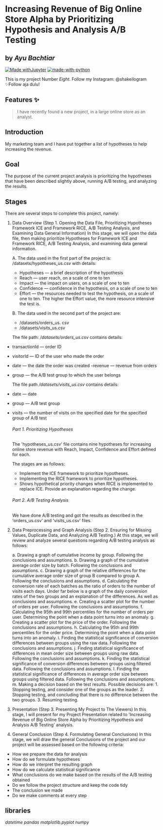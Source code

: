 # Increasing Revenue of Big Online Store Alpha by Prioritizing Hypothesis and Analysis A/B Testing
## by _Ayu Bachtiar_

[![Made withJupyter](https://img.shields.io/badge/Made%20with-Jupyter-orange?style=for-the-badge&logo=Jupyter)](https://jupyter.org/try)
[![made-with-python](https://img.shields.io/badge/Made%20with-Python-1f425f.svg)](https://www.python.org/)

This is my project Number _Eight_.
Follow my Instagram: @shakeilogram
✨Follow aja dulu!

## Features ✨
> I have recently found a new project,
> in a large online store as an analyst.

## Introduction
My marketing team and I have put together a list of hypotheses to help increasing the revenue.

## Goal
The purpose of the current project analysis is prioritizing the hypotheses that have been described slightly above, running A/B testing, and analyzing the results.

## Stages
There are several steps to complete this project, namely:
1. Data Overview (Step 1. Opening the Data File, Prioritizing Hypotheses Framework ICE and Framework RICE, A/B Testing Analysis, and Examining Data General Information)
In this stage, we will open the data file, then making prioritize Hypotheses for Framework ICE and Framework RICE, A/B Testing Analysis, and examining data general information.

    A. The data used in the first part of the project is: /datasets/hypotheses_us.csv with details:
    - Hypotheses — a brief description of the hypothesis
    - Reach — user reach, on a scale of one to ten
    - Impact — the impact on users, on a scale of one to ten
    - Confidence — confidence in the hypothesis, on a scale of one to ten
    - Effort — the resources needed to test the hypothesis, on a scale of one to ten. The higher the Effort value, the more resource intensive the test is.

    B. The data used in the second part of the project are:
    - /datasets/orders_us. csv
    - /datasets/visits_us.csv


    The file path: _/datasets/orders_us.csv_ contains details:
- transactionId — order ID
- visitorId — ID of the user who made the order
- date — the date the order was created
-revenue — revenue from orders
- group — the A/B test group to which the user belongs


    The file path _/datasets/visits_us.csv_ contains details:
- date — date
- group — A/B test group
- visits — the number of visits on the specified date for the specified group of A/B test

    ###### Part 1. Prioritizing Hypotheses
    The 'hypotheses_us.csv' file contains nine hypotheses for increasing online store revenue with Reach, Impact, Confidence and Effort defined for each.

    The stages are as follows:
    - Implement the ICE framework to prioritize hypotheses.
    - Implementing the RICE framework to prioritize hypotheses.
    - Shows hypothetical priority changes when RICE is implemented to replace ICE. Provide an explanation regarding the change.

    ###### Part 2. A/B Testing Analysis
    We have done A/B testing and got the results as described in the 'orders_us.csv' and 'visits_us.csv' files.    

2. Data Preprocessing and Graph Analysis (Step 2. Ensuring for Missing Values, Duplicate Data, and Analyzing A/B Testing.)
At this stage, we will review and analyze several questions regarding A/B testing analysis as follows:

    a. Drawing a graph of cumulative income by group. Following the conclusions and assumptions.
    b. Drawing a graph of the cumulative average order size by batch. Following the conclusions and assumptions.
    c. Drawing a graph of the relative differences for the cumulative average order size of group B compared to group A. Following the conclusions and assumptions.
    d. Calculating the conversion rate of each batches as the ratio of orders to the number of visits each days. Under far below is a graph of the daily conversion rates of the two groups and an explanation of the differences. As well as conclusions and assumptions.
    e. Creating a scatter plot for the number of orders per user. Following the conclusions and assumptions.
    f. Calculating the 95th and 99th percentiles for the number of orders per user. Determining the point when a data point turns into an anomaly.
    g. Creating a scatter plot for the price of the order. Following the conclusions and assumptions.
    h. Calculating the 95th and 99th percentiles for the order price. Determining the point when a data point turns into an anomaly.
    i. Finding the statistical significance of conversion differences between groups using the raw data. Following the conclusions and assumptions.
    j. Finding statistical significance of differences in mean order size between groups using raw data. Following the conclusions and assumptions.
    k. Finding the statistical significance of conversion differences between groups using filtered data. Following the conclusions and assumptions.
    l. Finding the statistical significance of differences in average order size between groups using filtered data. Following the conclusions and assumptions.
    m. Making a decision based on the test results. Possible decisions are: 1. Stopping testing, and consider one of the groups as the leader. 2. Stopping testing, and concluding that there is no difference between the two groups. 3. Resuming testing.


3. Presentation (Step 3. Presenting My Project to The Viewers)
In this stage, I will present for my Project Presentation related to 'Increasing Revenue of Big Online Store Alpha by Prioritizing Hypothesis and Analysis A/B Testing' analysis.

4. General Conclusion (Step 4. Formulating General Conclusions)
In this stage, we will draw the general Conclusions of the project and our project will be assessed based on the following criteria:
- How we prepare the data for analysis
- How do we formulate hypotheses
- How do we interpret the resulting graph
- How do we calculate statistical significance
- What conclusions do we make based on the results of the A/B testing obtained
- Do we follow the project structure and keep the code tidy
- The conclusion we made
- Do we make comments at every step

## libraries
_datetime_
_pandas_
_matplotlib.pyplot_
_numpy_

